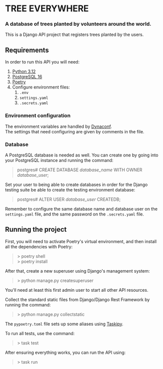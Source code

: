 # TREE EVERYWHERE
### A database of trees planted by volunteers around the world.

This is a Django API project that registers trees planted by the users.

## Requirements

In order to run this API you will need:

1. [Python 3.12](www.python.org/downloads)
2. [PostgreSQL 16](www.postgresql.org/download)
3. [Poetry](python-poetry.org/docs/#installation)
4. Configure environment files:
   1. `.env`
   2. `settings.yaml`
   3. `.secrets.yaml`

### Environment configuration
The environment variables are handled by [Dynaconf](www.dynaconf.com).  
The settings that need configuring are given by comments in the file.  

### Database
A PostgreSQL database is needed as well. You can create one by going into your PostgreSQL instance and running the command:
> postgres# CREATE DATABASE *database_name* WITH OWNER *database_user*;

Set your user to being able to create databases in order for the Django testing suite be able to create the testing environment database: 
> postgres# ALTER USER *database_user* CREATEDB;

Remember to configure the same database name and database user on the `settings.yaml` file, and the same password on the `.secrets.yaml` file.

## Running the project
First, you will need to activate Poetry's virtual environment, and then install all the dependencies with Poetry:
> \> poetry shell  
> \> poetry install

After that, create a new superuser using Django's management system:
> \> python manage.py createsuperuser

You'll need at least this first admin user to start all other API resources.

Collect the standard static files from Django/Django Rest Framework by running the command:
> \> python manage.py collectstatic

The `pypoetry.toml` file sets up some aliases using [Taskipy](pypi.org/project/taskipy).

To run all tests, use the command:
> \> task test

After ensuring everything works, you can run the API using:
> \> task run